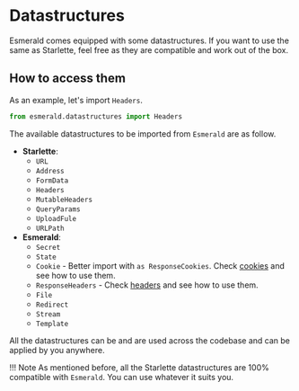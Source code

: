 # Datastructures

Esmerald comes equipped with some datastructures. If you want to use the same as Starlette, feel free as they are
compatible and work out of the box.

## How to access them

As an example, let's import `Headers`.

```python
from esmerald.datastructures import Headers
```

The available datastructures to be imported from `Esmerald` are as follow.

* **Starlette**:
    * `URL`
    * `Address`
    * `FormData`
    * `Headers`
    * `MutableHeaders`
    * `QueryParams`
    * `UploadFule`
    * `URLPath`
* **Esmerald**:
    * `Secret`
    * `State`
    * `Cookie` - Better import with `as ResponseCookies`. Check [cookies](./extras/cookie-fields.md)
and see how to use them.
    * `ResponseHeaders` - Check [headers](./extras/cookie-headers.md) and see how to use them.
    * `File`
    * `Redirect`
    * `Stream`
    * `Template`

All the datastructures can be and are used across the codebase and can be applied by you anywhere.

!!! Note
    As mentioned before, all the Starlette datastructures are 100% compatible with `Esmerald`. You can use whatever
    it suits you.

